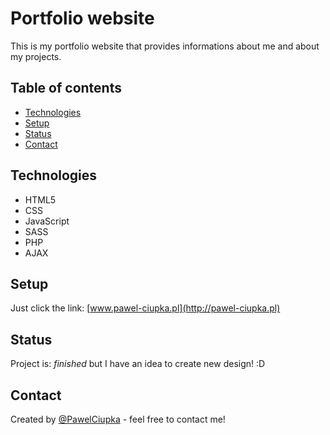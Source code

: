 # Portfolio website
This is my portfolio website that provides informations about me and about my projects.

## Table of contents
* [Technologies](#technologies)
* [Setup](#setup)
* [Status](#status)
* [Contact](#contact)

## Technologies
* HTML5
* CSS
* JavaScript
* SASS
* PHP
* AJAX

## Setup
Just click the link: [www.pawel-ciupka.pl](http://pawel-ciupka.pl)

## Status
Project is:  _finished_ but I have an idea to create new design! :D

## Contact
Created by [@PawelCiupka](http://pawel-ciupka.pl/pages/contact.html) - feel free to contact me!
